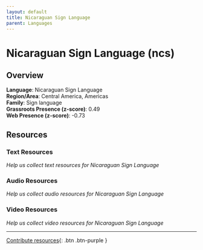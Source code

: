 ```yaml
---
layout: default
title: Nicaraguan Sign Language
parent: Languages
---
```


# Nicaraguan Sign Language (ncs)

## Overview

**Language**: Nicaraguan Sign Language  
**Region/Area**: Central America, Americas  
**Family**: Sign language  
**Grassroots Presence (z-score)**: 0.49  
**Web Presence (z-score)**: -0.73  

## Resources

### Text Resources
*Help us collect text resources for Nicaraguan Sign Language*

### Audio Resources
*Help us collect audio resources for Nicaraguan Sign Language*

### Video Resources
*Help us collect video resources for Nicaraguan Sign Language*

---

[Contribute resources](https://forms.office.com/e/1SfLJx3u1r){: .btn .btn-purple }
